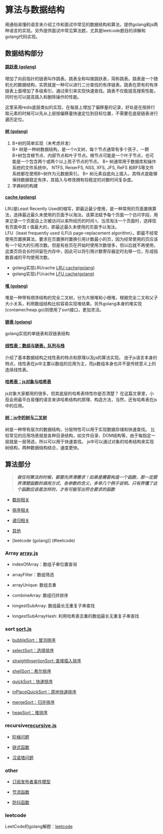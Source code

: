 # 算法与数据结构

用通俗易懂的语言来介绍工作和面试中常见的数据结构和算法，提供golang和js两种语言的实现。另外提供面试中常见算法题，尤其是leetcode题目的讲解和golang代码实现。

## 数据结构部分

#### [跳跃表 (golang)](/go/base/skip_list.go)
增加了向前指针的链表叫作跳表。跳表全称叫做跳跃表，简称跳表。跳表是一个随机化的数据结构，实质就是一种可以进行二分查找的有序链表。跳表在原有的有序链表上面增加了多级索引，通过索引来实现快速查找。跳表不仅能提高搜索性能，同时也可以提高插入和删除操作的性能。

这里采用redis底层类似的实现，在每层上增加了偏移量的记录，好处是在按排行取元素的时候可以先从上层按偏移量快速定位到目标位置，不需要在底层链表进行遍历定位。

#### [树 (golang)](/go/base/tree.go)

1. B+树的简单实现（未考虑并发）  
B+ 树是一种树数据结构，是一个n叉树，每个节点通常有多个孩子，一颗B+树包含根节点、内部节点和叶子节点。根节点可能是一个叶子节点，也可能是一个包含两个或两个以上孩子节点的节点。 
B+ 树通常用于数据库和操作系统的文件系统中。 NTFS, ReiserFS, NSS, XFS, JFS, ReFS 和BFS等文件系统都在使用B+树作为元数据索引。 
B+ 树元素自底向上插入，其特点是能够保持数据稳定有序，其插入与修改拥有较稳定的对数时间复杂度。 
2. 字典树的构建

#### [cache (golang)](/go/base/lru.go)

LRU是Least Recently Used的缩写，即最近最少使用，是一种常用的页面置换算法，选择最近最久未使用的页面予以淘汰。该算法赋予每个页面一个访问字段，用来记录一个页面自上次被访问以来所经历的时间 t，当须淘汰一个页面时，选择现有页面中其 t 值最大的，即最近最久未使用的页面予以淘汰。  
LFU（least frequently used (LFU) page-replacement algorithm）。即最不经常使用页置换算法，要求在页置换时置换引用计数最小的页，因为经常使用的页应该有一个较大的引用次数。但是有些页在开始时使用次数很多，但以后就不再使用，这类页将会长时间留在内存中，因此可以将引用计数寄存器定时右移一位，形成指数衰减的平均使用次数。
- golang实现LRUcache [LRU cache(golang)](/go/base/lru.go)
- golang实现LFUcache [LFU cache(golang)](/go/base/lfu.go)

#### [堆 (golang)](/go/base/heap.go)

堆是一种带有顺序结构的完全二叉树，分为大根堆和小根堆，根据完全二叉和父子大小关系，利用数组结构比较容易实现堆结果。另外golang本身的堆实现(container/heap.go)则使用了sort接口，更加灵活。

#### [链表 (golang)](/go/base/link_list.go)

golang实现的单链表和双链表结构

#### [线性表：数组与链表、队列与栈](/md/数组与链表，堆栈与队列.md)

介绍了基本数据结构之线性表的特点和原理以及js的算法实现。
由于js语言本身的特点，线性表在js中主要以数组的应用为主，而js数组本身也并不是传统意义上的连续线性表。

#### [哈希表：js对象与哈希表](/md/js对象与哈希表.md)

js对象大家都用的很多，但其底层的哈希表特性你是否清楚？
在这篇文章里，小茄会用最平白易懂的语言来讲哈希结构的原理、构造方法，当然，还有哈希表在js中的应用。

#### [树：js中的树与二叉树](/md/js中的树.md)

树是一种带有层次的数据结构，分层特性可以用于实现数据存储和快速查找。
比较常见的应用场景就是各种目录结构，如文件目录、DOM结构等，由于每指定一层就是一层筛选，所以可以用于快速查找。
js中可以通过对象的哈希结构来实现树结构，两种数据结构结合，速度更快。

## 算法部分

> ***做任何算法的时候，都要先弄清需求！如果是需要构造一个函数，那一定要弄清楚函数的调用方式、各参数的含义，多举几个例子说明。只有弄懂了这个函数应该是怎样的，才有可能写出符合要求的函数***

- [数组相关](#array)

- [排序相关](#sort)

- [递归相关](#recursive)

- [其他](#other)

- [leetcode (golang)] (#leetcode)

### Array [array.js](/js/array.js)

- indexOfArray：数组子串位置查询

- arrayFilter：数组筛选

- arrayUnique: 数组去重

- combineArray: 数组归并排序

- longestSubArray: 数组最长无重复子串查找

- longestSubArrayHash: 利用哈希表去重的数组最长无重复子串查找

### sort [sort.js](/js/sort.js)

- [bubbleSort：冒泡排序](/js/sort.js#L20)

- [selectSort：选择排序](/js/sort.js#L36)

- [straightInsertionSort: 直接插入排序](/js/sort.js#L52)

- [shellSort：希尔排序](/js/sort.js#L72)

- [quickSort：快速排序](/js/sort.js#L101)

- [inPlaceQuickSort：原地快速排序](/js/sort.js#L127)

- [mergeSort：归并排序](/js/sort.js#L159)

- [heapSort：堆排序](/js/sort.js#L192)

### recursive[recursive.js](/md/递归.md)

- [阶梯问题](/js/recursive.js#L10)

- [链式函数](/js/recursive.js#L36)

- [汉诺塔问题](/js/recursive.js#L47)

### other

- [订阅发布者事件模型](/js/event.js)

- [节流函数](/js/others.js#L7)

- [防抖函数](/js/others.js#L21)

### leetcode

LeetCode的golang解题：[leetcode](/go/leetcode)







